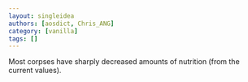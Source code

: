 ```yaml
---
layout: singleidea
authors: [aosdict, Chris_ANG]
category: [vanilla]
tags: []
---
```

Most corpses have sharply decreased amounts of nutrition (from the current values).

